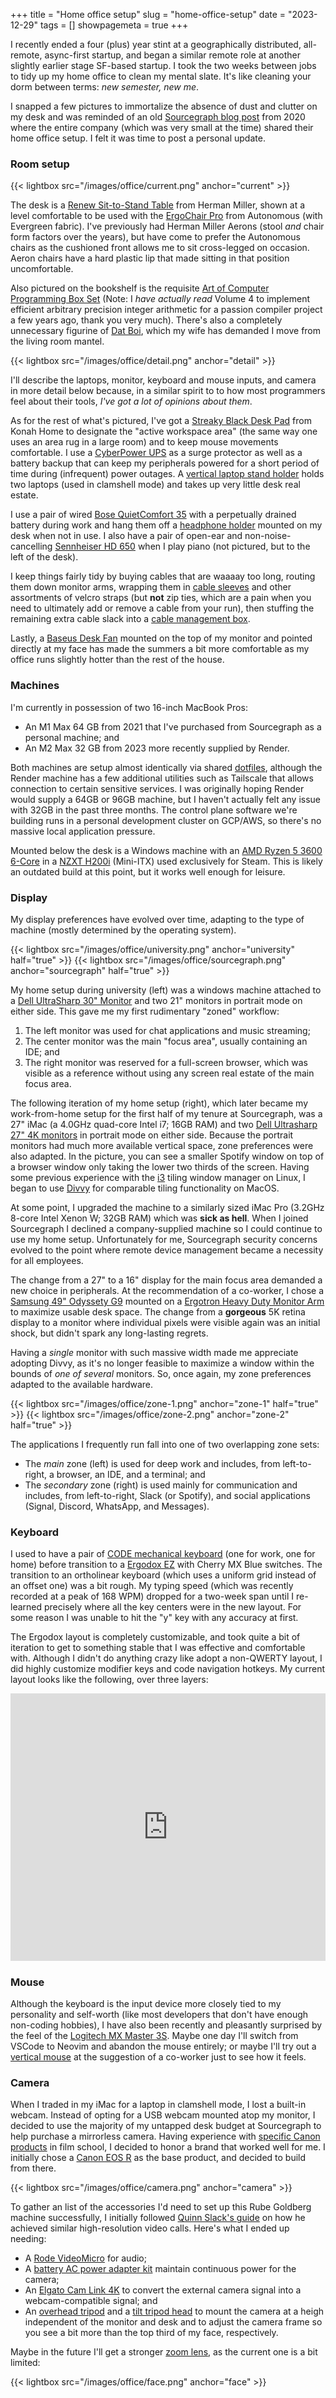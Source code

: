 +++
title = "Home office setup"
slug = "home-office-setup"
date = "2023-12-29"
tags = []
showpagemeta = true
+++

I recently ended a four (plus) year stint at a geographically distributed, all-remote, async-first startup, and began a similar remote role at another slightly earlier stage SF-based startup. I took the two weeks between jobs to tidy up my home office to clean my mental slate. It's like cleaning your dorm between terms: _new semester, new me_.

I snapped a few pictures to immortalize the absence of dust and clutter on my desk and was reminded of an old [Sourcegraph blog post](https://about.sourcegraph.com/blog/home-offices-of-sourcegraph#eric-fritz-software-engineer) from 2020 where the entire company (which was very small at the time) shared their home office setup. I felt it was time to post a personal update.

### Room setup

{{< lightbox src="/images/office/current.png" anchor="current" >}}

The desk is a [Renew Sit-to-Stand Table](https://www.hermanmiller.com/products/tables/sit-to-stand-tables/renew-sit-to-stand-tables/) from Herman Miller, shown at a level comfortable to be used with the [ErgoChair Pro](https://www.autonomous.ai/office-chairs/ergonomic-chair?option20=50&option_code=ErgonomicChair-ErgoChairPro_ChairColor.Evergreen) from Autonomous (with Evergreen fabric). I've previously had Herman Miller Aerons (stool _and_ chair form factors over the years), but have come to prefer the Autonomous chairs as the cushioned front allows me to sit cross-legged on occasion. Aeron chairs have a hard plastic lip that made sitting in that position uncomfortable.

Also pictured on the bookshelf is the requisite [Art of Computer Programming Box Set](https://www.amazon.com/dp/0137935102) (Note: I _have actually read_ Volume 4 to implement efficient arbitrary precision integer arithmetic for a passion compiler project a few years ago, thank you very much). There's also a completely unnecessary figurine of [Dat Boi](https://www.amazon.com/dp/B09KHH3XTW), which my wife has demanded I move from the living room mantel.

{{< lightbox src="/images/office/detail.png" anchor="detail" >}}

I'll describe the laptops, monitor, keyboard and mouse inputs, and camera in more detail below because, in a similar spirit to to how most programmers feel about their tools, _I've got a lot of opinions about them_.

As for the rest of what's pictured, I've got a [Streaky Black Desk Pad](https://www.konah-home.com/products/personality-black-mouse-pad-super-print-good-quality-washable-mousepad-game-players-like-to-play-the-game-pad-gifts?_pos=1&_sid=c8e647f27&_ss=r) from Konah Home to designate the "active workspace area" (the same way one uses an area rug in a large room) and to keep mouse movements comfortable. I use a [CyberPower UPS](https://www.amazon.com/dp/B00429N19W) as a surge protector as well as a battery backup that can keep my peripherals powered for a short period of time during (infrequent) power outages. A [vertical laptop stand holder](https://www.amazon.com/gp/product/B07FFK8LTD) holds two laptops (used in clamshell mode) and takes up very little desk real estate. 

I use a pair of wired [Bose QuietComfort 35](https://www.amazon.com/dp/B01E3SNO1G) with a perpetually drained battery during work and hang them off a [headphone holder](https://www.amazon.com/gp/product/B07BVK2FQW) mounted on my desk when not in use. I also have a pair of open-ear and non-noise-cancelling [Sennheiser HD 650](https://www.amazon.com/dp/B00018MSNI) when I play piano (not pictured, but to the left of the desk).

I keep things fairly tidy by buying cables that are waaaay too long, routing them down monitor arms, wrapping them in [cable sleeves](https://www.amazon.com/gp/product/B08NJL5LYC) and other assortments of velcro straps (but **not** zip ties, which are a pain when you need to ultimately add or remove a cable from your run), then stuffing the remaining extra cable slack into a [cable management box](https://www.amazon.com/gp/product/B08B46GBSY).

Lastly, a [Baseus Desk Fan](https://www.amazon.com/gp/product/B09WMNWHQV) mounted on the top of my monitor and pointed directly at my face has made the summers a bit more comfortable as my office runs slightly hotter than the rest of the house.

### Machines

I'm currently in possession of two 16-inch MacBook Pros:

- An M1 Max 64 GB from 2021 that I've purchased from Sourcegraph as a personal machine; and
- An M2 Max 32 GB from 2023 more recently supplied by Render.

Both machines are setup almost identically via shared [dotfiles](https://github.com/efritz/dotfiles), although the Render machine has a few additional utilities such as Tailscale that allows connection to certain sensitive services. I was originally hoping Render would supply a 64GB or 96GB machine, but I haven't actually felt any issue with 32GB in the past three months. The control plane software we're building runs in a personal development cluster on GCP/AWS, so there's no massive local application pressure.

Mounted below the desk is a Windows machine with an [AMD Ryzen 5 3600 6-Core](https://www.amazon.com/gp/product/B07STGGQ18) in a [NZXT H200i](https://www.amazon.com/gp/product/B0776QQD4T) (Mini-ITX) used exclusively for Steam. This is likely an outdated build at this point, but it works well enough for leisure.

### Display

My display preferences have evolved over time, adapting to the type of machine (mostly determined by the operating system).

{{< lightbox src="/images/office/university.png" anchor="university" half="true" >}}
{{< lightbox src="/images/office/sourcegraph.png" anchor="sourcegraph" half="true" >}}

My home setup during university (left) was a windows machine attached to a [Dell UltraSharp 30" Monitor](https://www.amazon.com/dp/B004KKGF1O) and two 21" monitors in portrait mode on either side. This gave me my first rudimentary "zoned" workflow:

1. The left monitor was used for chat applications and music streaming;
1. The center monitor was the main "focus area", usually containing an IDE; and
1. The right monitor was reserved for a full-screen browser, which was visible as a reference without using any screen real estate of the main focus area.

The following iteration of my home setup (right), which later became my work-from-home setup for the first half of my tenure at Sourcegraph, was a 27" iMac (a 4.0GHz quad-core Intel i7; 16GB RAM) and two [Dell Ultrasharp 27" 4K monitors](https://www.amazon.com/gp/product/B073VYVX5S) in portrait mode on either side. Because the portrait monitors had much more available vertical space, zone preferences were also adapted. In the picture, you can see a smaller Spotify window on top of a browser window only taking the lower two thirds of the screen. Having some previous experience with the [i3](https://i3wm.org/) tiling window manager on Linux, I began to use [Divvy](https://mizage.com/divvy/) for comparable tiling functionality on MacOS.

At some point, I upgraded the machine to a similarly sized iMac Pro (3.2GHz 8-core Intel Xenon W; 32GB RAM) which was **sick as hell**. When I joined Sourcegraph I declined a company-supplied machine so I could continue to use my home setup. Unfortunately for me, Sourcegraph security concerns evolved to the point where remote device management became a necessity for all employees.

The change from a 27" to a 16" display for the main focus area demanded a new choice in peripherals. At the recommendation of a co-worker, I chose a [Samsung 49" Odyssety G9](https://www.amazon.com/gp/product/B088HH6LW5) mounted on a [Ergotron Heavy Duty Monitor Arm](https://www.amazon.com/gp/product/B0959D7XDM) to maximize usable desk space. The change from a **gorgeous** 5K retina display to a monitor where individual pixels were visible again was an initial shock, but didn't spark any long-lasting regrets.

Having a _single_ monitor with such massive width made me appreciate adopting Divvy, as it's no longer feasible to maximize a window within the bounds of _one of several_ monitors. So, once again, my zone preferences adapted to the available hardware.

{{< lightbox src="/images/office/zone-1.png" anchor="zone-1" half="true" >}}
{{< lightbox src="/images/office/zone-2.png" anchor="zone-2" half="true" >}}

The applications I frequently run fall into one of two overlapping zone sets:

- The _main_ zone (left) is used for deep work and includes, from left-to-right, a browser, an IDE, and a terminal; and
- The _secondary_ zone (right) is used mainly for communication and includes, from left-to-right, Slack (or Spotify), and social applications (Signal, Discord, WhatsApp, and Messages).

### Keyboard

I used to have a pair of [CODE mechanical keyboard](https://codekeyboards.com/) (one for work, one for home) before transition to a [Ergodox EZ](https://ergodox-ez.com/) with Cherry MX Blue switches. The transition to an ortholinear keyboard (which uses a uniform grid instead of an offset one) was a bit rough. My typing speed (which was recently recorded at a peak of 168 WPM) dropped for a two-week span until I re-learned precisely where all the key centers were in the new layout. For some reason I was unable to hit the "y" key with any accuracy at first.

The Ergodox layout is completely customizable, and took quite a bit of iteration to get to something stable that I was effective and comfortable with. Although I didn't do anything crazy like adopt a non-QWERTY layout, I did highly customize modifier keys and code navigation hotkeys. My current layout looks like the following, over three layers:

<div style="padding-top: 85%; position: relative">
	<iframe src="https://configure.zsa.io/embed/ergodox-ez/layouts/MzDbr/latest/0" style="border: 0; height: 100%; left: 0; position: absolute; top: 0; width: 100%"></iframe>
</div>

### Mouse

Although the keyboard is the input device more closely tied to my personality and self-worth (like most developers that don't have enough non-coding hobbies), I have also been recently and pleasantly surprised by the feel of the [Logitech MX Master 3S](https://www.amazon.com/gp/product/B09HMKFDXC). Maybe one day I'll switch from VSCode to Neovim and abandon the mouse entirely; or maybe I'll try out a [vertical mouse](https://www.amazon.com/dp/B09J1TB35S) at the suggestion of a co-worker just to see how it feels.

### Camera

When I traded in my iMac for a laptop in clamshell mode, I lost a built-in webcam. Instead of opting for a USB webcam mounted atop my monitor, I decided to use the majority of my untapped desk budget at Sourcegraph to help purchase a mirrorless camera. Having experience with [specific Canon products](https://www.amazon.com/dp/B000H7GSG6) in film school, I decided to honor a brand that worked well for me. I initially chose a [Canon EOS R](https://www.amazon.com/gp/product/B088MMTS9P) as the base product, and decided to build from there.

{{< lightbox src="/images/office/camera.png" anchor="camera" >}}

To gather an list of the accessories I'd need to set up this Rube Goldberg machine successfully, I initially followed [Quinn Slack's guide](https://slack.org/high-resolution-video-calls) on how he achieved similar high-resolution video calls. Here's what I ended up needing:

- A [Rode VideoMicro](https://www.amazon.com/gp/product/B015R0IQGW) for audio;
- A [battery AC power adapter kit](https://www.amazon.com/gp/product/B089KMWW9L) maintain continuous power for the camera;
- An [Elgato Cam Link 4K](https://www.amazon.com/gp/product/B07K3FN5MR) to convert the external camera signal into a webcam-compatible signal; and
- An [overhead tripod](https://www.amazon.com/gp/product/B08ZCW4N6V) and a [tilt tripod head](https://www.amazon.com/gp/product/B07RJW34WB) to mount the camera at a heigh independent of the monitor and desk and to adjust the camera frame so you see a bit more than the top third of my face, respectively.

Maybe in the future I'll get a stronger [zoom lens](https://www.bhphotovideo.com/c/product/1691842-REG/canon_rf_1200mm_f_8_l.html/?ap=y&ap=y&smp=y&smp=y&smpm=ba_f2_lar&lsft=BI%3A514&gad_source=1&gclid=CjwKCAiAnL-sBhBnEiwAJRGigjL5fywefuwoKqetcRGVvKTAXjGEcWOgCDtP8CYnzR_Bpmg4bGQA7RoCo40QAvD_BwE), as the current one is a bit limited:

{{< lightbox src="/images/office/face.png" anchor="face" >}}
